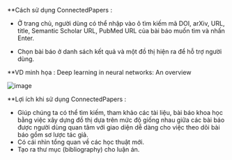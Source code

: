 **Cách sử dụng ConnectedPapers :

  - Ở trang chủ, người dùng có thể nhập vào ô tìm kiếm mã DOI, arXiv, URL, title, Semantic Scholar URL, PubMed URL của bài báo muốn tìm và nhấn Enter.
  
  - Chọn bài báo ở danh sách kết quả và một đồ thị hiện ra để hỗ trợ người dùng.
  
**VD minh họa : Deep learning in neural networks: An overview

![image](https://user-images.githubusercontent.com/58075996/111448319-e257e580-8740-11eb-8c95-63d1699e09c9.png)

**Lợi ích khi sử dụng ConnectedPapers :
 
  - Giúp chúng ta có thể tìm kiếm, tham khảo các tài liệu, bài báo khoa học bằng việc xây dựng đồ thị dựa trên mức độ giống nhau giữa các bài báo được người dùng quan tâm với giao diện dễ dàng cho việc theo dõi bài báo gồm sơ lược tác giả.
  - Có cái nhìn tổng quan về các học thuật mới.
  - Tạo ra thư mục (bibliography) cho luận án.
